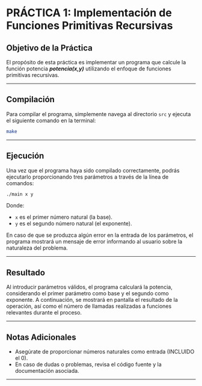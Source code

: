 # PRÁCTICA 1: Implementación de Funciones Primitivas Recursivas

## Objetivo de la Práctica

El propósito de esta práctica es implementar un programa que calcule la función potencia ***potencia(x,y)*** utilizando el enfoque de funciones primitivas recursivas.

---

## Compilación

Para compilar el programa, simplemente navega al directorio `src` y ejecuta el siguiente comando en la terminal:

```bash
make
```

---

## Ejecución

Una vez que el programa haya sido compilado correctamente, podrás ejecutarlo proporcionando tres parámetros a través de la línea de comandos:

```bash
./main x y
```

Donde:

- `x` es el primer número natural (la base).
- `y` es el segundo número natural (el exponente).

En caso de que se produzca algún error en la entrada de los parámetros, el programa mostrará un mensaje de error informando al usuario sobre la naturaleza del problema.

---

## Resultado

Al introducir parámetros válidos, el programa calculará la potencia, considerando el primer parámetro como base y el segundo como exponente. A continuación, se mostrará en pantalla el resultado de la operación, así como el número de llamadas realizadas a funciones relevantes durante el proceso.

---

## Notas Adicionales

- Asegúrate de proporcionar números naturales como entrada (INCLUIDO el 0).
- En caso de dudas o problemas, revisa el código fuente y la documentación asociada.

---
